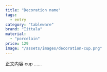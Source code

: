 ```yaml
---
title: "Decoration name"
tags:
  - entry
category: "tableware"
brand: "Iittala"
material:
  - "porcelain"
price: 129
image: "/assets/images/decoration-cup.png"
---
```

正文内容 cup ……

